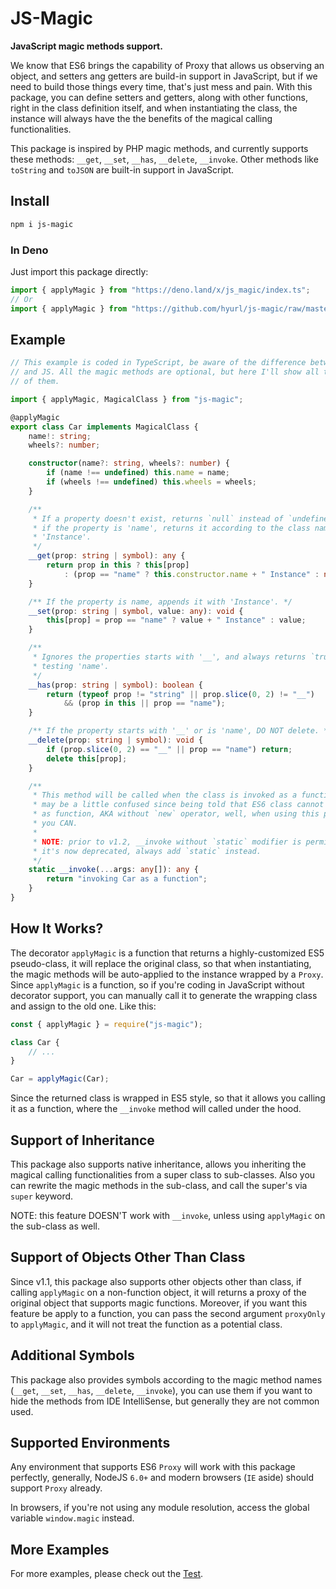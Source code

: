 # JS-Magic

**JavaScript magic methods support.**

We know that ES6 brings the capability of Proxy that allows us observing an 
object, and setters ang getters are build-in support in JavaScript, but if we 
need to build those things every time, that's just mess and pain. With this 
package, you can define setters and getters, along with other functions, right 
in the class definition itself, and when instantiating the class, the instance
will always have the the benefits of the magical calling functionalities.

This package is inspired by PHP magic methods, and currently supports these 
methods: `__get`, `__set`, `__has`, `__delete`, `__invoke`. Other methods like 
`toString` and `toJSON` are built-in support in JavaScript.

## Install

```sh
npm i js-magic
```

### In Deno

Just import this package directly:

```ts
import { applyMagic } from "https://deno.land/x/js_magic/index.ts";
// Or
import { applyMagic } from "https://github.com/hyurl/js-magic/raw/master/index.ts";
```

## Example

```typescript
// This example is coded in TypeScript, be aware of the difference between TS 
// and JS. All the magic methods are optional, but here I'll show all the usage 
// of them.

import { applyMagic, MagicalClass } from "js-magic";

@applyMagic
export class Car implements MagicalClass {
    name!: string;
    wheels?: number;

    constructor(name?: string, wheels?: number) {
        if (name !== undefined) this.name = name;
        if (wheels !== undefined) this.wheels = wheels;
    }

    /**
     * If a property doesn't exist, returns `null` instead of `undefined`, and 
     * if the property is 'name', returns it according to the class name plus 
     * 'Instance'. 
     */
    __get(prop: string | symbol): any {
        return prop in this ? this[prop]
            : (prop == "name" ? this.constructor.name + " Instance" : null);
    }

    /** If the property is name, appends it with 'Instance'. */
    __set(prop: string | symbol, value: any): void {
        this[prop] = prop == "name" ? value + " Instance" : value;
    }

    /**
     * Ignores the properties starts with '__', and always returns `true` when 
     * testing 'name'.
     */
    __has(prop: string | symbol): boolean {
        return (typeof prop != "string" || prop.slice(0, 2) != "__")
            && (prop in this || prop == "name");
    }

    /** If the property starts with '__' or is 'name', DO NOT delete. */
    __delete(prop: string | symbol): void {
        if (prop.slice(0, 2) == "__" || prop == "name") return;
        delete this[prop];
    }

    /**
     * This method will be called when the class is invoked as a function. You 
     * may be a little confused since being told that ES6 class cannot be called
     * as function, AKA without `new` operator, well, when using this package, 
     * you CAN.
     * 
     * NOTE: prior to v1.2, __invoke without `static` modifier is permitted, but
     * it's now deprecated, always add `static` instead.
     */
    static __invoke(...args: any[]): any {
        return "invoking Car as a function";
    }
}
```

## How It Works?

The decorator `applyMagic` is a function that returns a highly-customized ES5 
pseudo-class, it will replace the original class, so that when instantiating,
the  magic methods will be auto-applied to the instance wrapped by a `Proxy`.
Since `applyMagic` is a function, so if you're coding in JavaScript without
decorator support, you can manually call it to generate the wrapping class and
assign to the old one. Like this:

```javascript
const { applyMagic } = require("js-magic");

class Car {
    // ...
}

Car = applyMagic(Car);
```

Since the returned class is wrapped in ES5 style, so that it allows you calling 
it as a function, where the `__invoke` method will called under the hood.

## Support of Inheritance

This package also supports native inheritance, allows you inheriting the magical
calling functionalities from a super class to sub-classes. Also you can rewrite
the magic methods in the sub-class, and call the super's via `super` keyword.

NOTE: this feature DOESN'T work with `__invoke`, unless using `applyMagic` on
the sub-class as well.

## Support of Objects Other Than Class

Since v1.1, this package also supports other objects other than class, if
calling `applyMagic` on a non-function object, it will returns a proxy of the
original object that supports magic functions. Moreover, if you want this
feature be apply to a function, you can pass the second argument `proxyOnly` to
`applyMagic`, and it will not treat the function as a potential class. 

## Additional Symbols

This package also provides symbols according to the magic method names (`__get`, 
`__set`, `__has`, `__delete`, `__invoke`), you can use them if you want to hide 
the methods from IDE IntelliSense, but generally they are not common used.

## Supported Environments

Any environment that supports ES6 `Proxy` will work with this package perfectly, 
generally, NodeJS `6.0+` and modern browsers (`IE` aside) should support `Proxy`
already.

In browsers, if you're not using any module resolution, access the global 
variable `window.magic` instead.

## More Examples

For more examples, please check out the [Test](./test.js).
